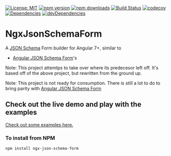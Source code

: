 [![License: MIT](https://img.shields.io/badge/License-MIT-blue.svg)](https://opensource.org/licenses/MIT)
[![npm version](https://img.shields.io/npm/v/ngx-json-schema-form.svg)](https://www.npmjs.com/package/ngx-json-schema-form)
[![npm downloads](https://img.shields.io/npm/dm/ngx-json-schema-form.svg)](https://www.npmjs.com/package/ngx-json-schema-form)
[![Build Status](https://travis-ci.org/jscharett/ngx-json-schema-form.svg?branch=master)](https://travis-ci.org/jscharett/ngx-json-schema-form)
[![codecov](https://codecov.io/gh/jscharett/ngx-json-schema-form/branch/master/graph/badge.svg)](https://codecov.io/gh/jscharett/ngx-json-schema-form)
[![Dependencies](https://david-dm.org/jscharett/ngx-json-schema-form.svg)](https://david-dm.org/jscharett/ngx-json-schema-form)
[![devDependencies](https://david-dm.org/jscharett/ngx-json-schema-form/dev-status.svg)](https://david-dm.org/jscharett/ngx-json-schema-form?type=dev)

# NgxJsonSchemaForm

A [JSON Schema](http://json-schema.org) Form builder for Angular 7+, similar to

  * [Angular JSON Schema Form](https://github.com/angular2-json-schema-form)'s 

Note: This project attemtps to take over where its predecesor left off.
It's based off of the above project, but rewritten from the ground up.

Note: This project is not ready for consumption.  There is still a lot to do to
bring parity with [Angular JSON Schema Form](https://github.com/angular2-json-schema-form)

## Check out the live demo and play with the examples

[Check out some examples here.](https://jscharett.github.io/ngx-json-schema-form/)

### To install from NPM

```shell
npm install ngx-json-schema-form
```

